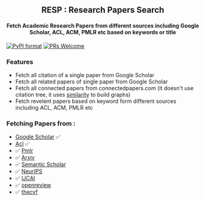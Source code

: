 <h2 align="center">RESP : Research Papers Search </h2>
<h4 align="center"> Fetch Academic Research Papers from different sources including Google Scholar, ACL, ACM, PMLR etc based on keywords or title </h3>

[![PyPI format](https://img.shields.io/pypi/format/ansicolortags.svg)](https://pypi.python.org/pypi/ansicolortags/)
[![PRs Welcome](https://img.shields.io/badge/PRs-welcome-brightgreen.svg?style=flat-square)](http://makeapullrequest.com)

### Features

- Fetch all citation of a single paper from Google Scholar
- Fetch all related papers of single paper from Google Scholar
- Fetch all connected papers from connectedpapers.com (it doesn't use citation tree, it uses [similarity](https://www.connectedpapers.com/about) to build graphs)
- Fetch revelent papers based on keyword form different sources including ACL, ACM, PMLR etc




### Fetching Papers from :

- [Google Scholar](https://scholar.google.com/) ✅
- [Acl](https://aclanthology.org/) ✅
- ✅ [Pmlr](https://proceedings.mlr.press/)
- ✅ [Arxiv](https://arxiv.org/)
- ✅ [Semantic Scholar](https://www.semanticscholar.org/)
- ✅ [NeurIPS](https://nips.cc/)
- ✅ [IJCAI](https://www.ijcai.org/)
- ✅ [openreview](https://openreview.net/)
- ✅ [thecvf](https://openaccess.thecvf.com/menu)
